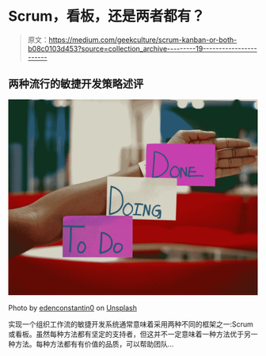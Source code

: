 # Scrum，看板，还是两者都有？

> 原文：<https://medium.com/geekculture/scrum-kanban-or-both-b08c0103d453?source=collection_archive---------19----------------------->

## 两种流行的敏捷开发策略述评

![](img/7b1d4fc5ce15da5a411dfb4b7ad7f346.png)

Photo by [edenconstantin0](https://unsplash.com/@edenconstantin0) on [Unsplash](https://unsplash.com/photos/iJg1YzsEfqo)

实现一个组织工作流的敏捷开发系统通常意味着采用两种不同的框架之一:Scrum 或看板。虽然每种方法都有坚定的支持者，但这并不一定意味着一种方法优于另一种方法。每种方法都有有价值的品质，可以帮助团队…